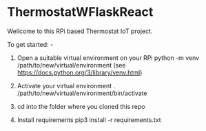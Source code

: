 # ThermostatWFlaskReact
Wellcome to this RPi based Thermostat IoT project.

To get started: -

1) Open a suitable virtual environment on your RPi
   python -m venv /path/to/new/virtual/environment
   (see https://docs.python.org/3/library/venv.html)

2) Activate your virtual environment
   . /path/to/new/virtual/environment/bin/activate

3) cd into the folder where you cloned this repo

4) Install requirements
   pip3 install -r requirements.txt

 
